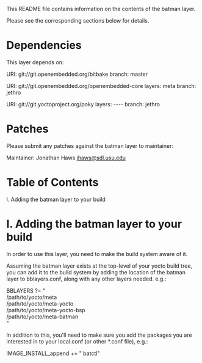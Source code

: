 This README file contains information on the contents of the
batman layer.

Please see the corresponding sections below for details.


Dependencies
============

This layer depends on:

  URI: git://git.openembedded.org/bitbake
  branch: master

  URI: git://git.openembedded.org/openembedded-core
  layers: meta
  branch: jethro

  URI: git://git.yoctoproject.org/poky
  layers: ----
  branch: jethro


Patches
=======

Please submit any patches against the batman layer to maintainer:

Maintainer: Jonathan Haws <jhaws@sdl.usu.edu>


Table of Contents
=================

  I. Adding the batman layer to your build


I. Adding the batman layer to your build
=================================================

In order to use this layer, you need to make the build system aware of
it.

Assuming the batman layer exists at the top-level of your
yocto build tree, you can add it to the build system by adding the
location of the batman layer to bblayers.conf, along with any
other layers needed. e.g.:

  BBLAYERS ?= " \
    /path/to/yocto/meta \
    /path/to/yocto/meta-yocto \
    /path/to/yocto/meta-yocto-bsp \
    /path/to/yocto/meta-batman \
    "

In addition to this, you'll need to make sure you add the packages you 
are interested in to your local.conf (or other *.conf file), e.g.:

  IMAGE_INSTALL_append += " batctl"
